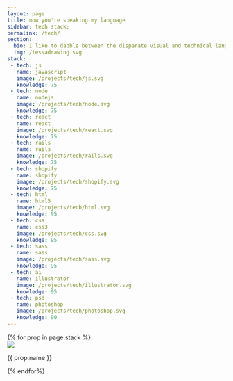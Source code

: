 ```yaml
---
layout: page
title: now you're speaking my language
sidebar: tech stack;
permalink: /tech/
section:
  bio: I like to dabble between the disparate visual and technical languages. I love to problem solve, while making things look pretty. Just call me full stack.
  img: /tessadrawing.svg
stack:
 - tech: js
   name: javascript
   image: /projects/tech/js.svg
   knowledge: 75
 - tech: node
   name: nodejs
   image: /projects/tech/node.svg
   knowledge: 75
 - tech: react
   name: react
   image: /projects/tech/react.svg
   knowledge: 75
 - tech: rails
   name: rails
   image: /projects/tech/rails.svg
   knowledge: 75
 - tech: shopify
   name: shopify
   image: /projects/tech/shopify.svg
   knowledge: 75
 - tech: html
   name: html5
   image: /projects/tech/html.svg
   knowledge: 95
 - tech: css
   name: css3
   image: /projects/tech/css.svg
   knowledge: 95
 - tech: sass
   name: sass
   image: /projects/tech/sass.svg
   knowledge: 95
 - tech: ai
   name: illustrator
   image: /projects/tech/illustrator.svg
   knowledge: 95
 - tech: psd
   name: photoshop
   image: /projects/tech/photoshop.svg
   knowledge: 90
---
```

<div class="set-size charts-container">
	{% for prop in page.stack %}
	<div class="tech">
	  <div class="pie-wrapper" id="progress-{{ prop.knowledge}}">
	    <span class="label">
	    	<img src="{{ site.url }}/public/images{{ prop.image }}">
	    </span>
	    <div class="pie">
	      <div class="left-side half-circle {{ prop.tech }}"></div>
	      <div class="right-side half-circle {{ prop.tech }}"></div>
	    </div>
	    <div class="shadow"></div>
	  </div>
	  <p>{{ prop.name }}</p>
	</div>
	{% endfor%}
</div>

